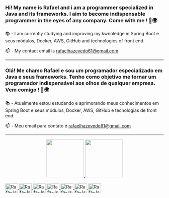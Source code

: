 ### Hi! My name is Rafael and i am a programmer specialized in Java and its frameworks. I aim to become indispensable programmer in the eyes of any company. Come with me ! 🚀🌍

📚 - I am currently studying and improving my kwnoledge in Spring Boot e seus módulos, Docker, AWS, GitHub and technologies of front end.

📫 - My contact email is rafaelhazevedo61@gmail.com

-----------------------------------------------------------------------------------------------------------------------------------------------

### Olá! Me chamo Rafael e sou um programador especializado em Java e seus frameworks. Tenho como objetivo me tornar um programador indispensável aos olhos de qualquer empresa. Vem comigo ! 🚀🌍

📚 - Atualmente estou estudando e aprimorando meus conhecimentos em Spring Boot e seus módulos, Docker, AWS, GitHub e tecnologias de front end.

📫 - Meu email para contato é rafaelhazevedo61@gmail.com

-----------------------------------------------------------------------------------------------------------------------------------------------

<div align="center">
  <a href="https://github.com/rafaelhazevedo61">
  <img height="120em" src="https://github-readme-stats.vercel.app/api?username=rafaelhazevedo61&show_icons=true&theme=merko&include_all_commits=true&count_private=true"/>
  <img height="120em" src="https://github-readme-stats.vercel.app/api/top-langs/?username=rafaelhazevedo61&layout=compact&langs_count=7&theme=merko"/>
</div>
<div style="display: inline_block"><br>
  <img align="center" alt="Rafa-Js" height="30" width="40" src="https://cdn.jsdelivr.net/gh/devicons/devicon/icons/java/java-original-wordmark.svg">
  <img align="center" alt="Rafa-Js" height="30" width="40" src="https://cdn.jsdelivr.net/gh/devicons/devicon/icons/bitbucket/bitbucket-original-wordmark.svg">
  <img align="center" alt="Rafa-Js" height="30" width="40" src="https://cdn.jsdelivr.net/gh/devicons/devicon/icons/css3/css3-original-wordmark.svg">
  <img align="center" alt="Rafa-Js" height="30" width="40" src="https://cdn.jsdelivr.net/gh/devicons/devicon/icons/html5/html5-original.svg">
  <img align="center" alt="Rafa-Js" height="30" width="40" src="https://cdn.jsdelivr.net/gh/devicons/devicon/icons/mysql/mysql-original-wordmark.svg">
  <img align="center" alt="Rafa-Js" height="30" width="40" src="https://cdn.jsdelivr.net/gh/devicons/devicon/icons/postgresql/postgresql-original-wordmark.svg">
  <img align="center" alt="Rafa-Js" height="30" width="40" src="https://cdn.jsdelivr.net/gh/devicons/devicon/icons/spring/spring-original-wordmark.svg">
</div>
  
  

  
  
  
  
